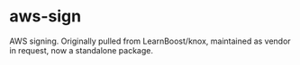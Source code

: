 aws-sign
========

AWS signing. Originally pulled from LearnBoost/knox, maintained as vendor in request, now a standalone package.
